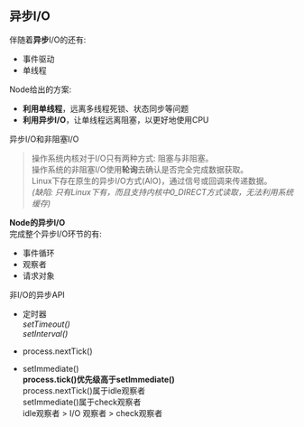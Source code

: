 ## 异步I/O
伴随着**异步**I/O的还有:
- 事件驱动
- 单线程

Node给出的方案:
- **利用单线程**，远离多线程死锁、状态同步等问题
- **利用异步I/O**，让单线程远离阻塞，以更好地使用CPU

异步I/O和非阻塞I/O
> 操作系统内核对于I/O只有两种方式: 阻塞与非阻塞。  
> 操作系统的非阻塞I/O使用**轮询**去确认是否完全完成数据获取。  
> Linux下存在原生的异步I/O方式(AIO)，通过信号或回调来传递数据。  
*(缺陷: 只有Linux下有，而且支持内核中0_DIRECT方式读取，无法利用系统缓存)*

**Node的异步I/O**  
完成整个异步I/O环节的有:
- 事件循环
- 观察者
- 请求对象

非I/O的异步API
- 定时器  
*setTimeout()*  
*setInterval()*  

- process.nextTick()
- setImmediate()  
**process.tick()优先级高于setImmediate()**  
process.nextTick()属于idle观察者  
setImmediate()属于check观察者  
idle观察者 > I/O 观察者 > check观察者

